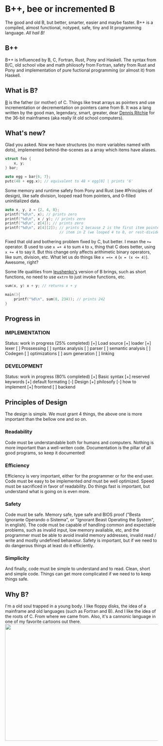 # B++, bee or incremented B
The good and old B, but better, smarter, easier and maybe faster. B++ is a compiled, almost functional, notyped, safe, tiny and lit programming language. _All hail B!_

## B++
B++ is Influenced by B, C, Fortran, Rust, Pony and Haskell. The syntax from B/C, old school vibe and math philosofy from Fortran, safety from Rust and Pony and implementation of pure fuctional programming (or almost it) from Haskell.

## What is B?
[B](https://en.wikipedia.org/wiki/B_(programming_language)) is the father (or mother) of C. Things like treat arrays as pointers and use incrementation or decrementation on pointers came from B. It was a lang written by the good man, legendary, smart, greater, dear [Dennis Ritchie](https://en.wikipedia.org/wiki/Dennis_Ritchie) for the 36-bit mainframes (aka really lit old school computers).

## What's new?
Glad you asked. Now we have structures (no more variables named with dots), implemented behind-the-scenes as a array which items have aliases.
```C
struct foo {
    x, y;
} bar;

auto egg = bar{6, 7};
putc(48 + egg.x); // equivalent to 48 + egg[0] | prints '6'
```
Some memory and runtime safety from Pony and Rust (see #Principles of design), like safe division, looped read from pointers, and 0-filled uninitialized data.
```C
auto x, y, z = {2, 4, 8};
printf("%d\n", x); // prints zero
printf("%d\n", x / y); // prints zero
printf("%d\n", z[4]); // prints zero
printf("%d\n", z[4][2]); // prints 2 because 2 is the first item pointed by the first
                         // item in Z (we looped 4 to 0, or rest-divided it by the legth)
```
Fixed that old and bothering problem fixed by C, but better. I mean the `+=` operator. B used to use `x =+ 4` to sum `4` to `x`, thing that C does better, using `x += 4` to say it. But this change only affects arithimetic binary operators, like sum, division, etc. What let us do things like `x =<= 4` (`x = (x <= 4)`). Awesome, right?

Some life qualities from [leushenko's](https://github.com/Leushenko/ybc) version of B brings, such as short functions, no need to use `extrn` to just invoke functions, etc.
```c
sum(x, y) x + y; // returns x + y

main(){
    printf("%d\n", sum(8, 234)); // prints 242
}
```
## Progress in
### IMPLEMENTATION
Status: work in progress (25% completed)
[+] Load source
    [+] loader
    [+] lexer
[ ] Prossessing
    [ ] syntax analysis
    [ ] parser
    [ ] semantic analysis
[ ] Codegen
    [ ] optimizations
    [ ] asm generation
    [ ] linking
### DEVELOPMENT
Status: work in progress (80% completed)
[+] Basic syntax
    [+] reserved keywords
    [+] default formating
[-] Design
    [+] philosofy
    [-] how to implement
        [+] frontend
        [ ] backend

## Principles of Design
The design is simple. We must grant 4 things, the above one is more important than the bellow one and so on.

### Readability
Code must be understandable both for humans and computers. Nothing is more important than a well-writen code. Documentation is the pillar of all good programs, so keep it documented!

### Efficiency
Efficiency is very important, either for the programmer or for the end user. Code must be easy to be implemented _and_ must be well optimized. Speed must be sacrificed in favor of readability. Do things fast is important, but understand what is going on is even more.

### Safety
Code must be safe. Memory safe, type safe and BIOS proof ("Besta Ignorante Operando o Sistema", or "Ignorant Beast Operating the System", in english). The code must be capable of handling common and expectable problems, such as invalid input, low memory avaliable, etc, and the programmer must be able to avoid invalid memory addresses, invalid read / write and mostly undefined behaviour. Safety is important, but if we need to do dangerous things at least do it efficiently.

### Simplicity
And finally, code must be simple to understand and to read. Clean, short and simple code. Things can get more complicated if we need to to keep things safe.

## Why B?
I'm a old soul trapped in a young body. I like floppy disks, the idea of a mainframe and old languages (such as Fortran and B). And I like the idea of the roots of C. From where we came from. Also, it's a cannonic language in one of my favorite cartoons out there.
<img src="advanced bee++ coding.gif" style="width:680px;height:384px">